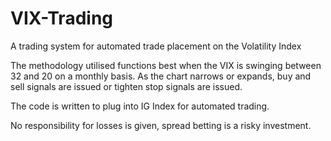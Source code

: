 # VIX-Trading
A trading system for automated trade placement on the Volatility Index

The methodology utilised functions best when the VIX is swinging between 32 and 20 on a monthly basis. As the chart narrows or expands, buy and sell signals are issued or tighten stop signals are issued.

The code is written to plug into IG Index for automated trading.

No responsibility for losses is given, spread betting is a risky investment. 

